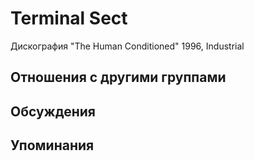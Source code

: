 # Terminal Sect

Дискография
"The Human Conditioned" 1996, Industrial

## Отношения с другими группами


## Обсуждения


## Упоминания

